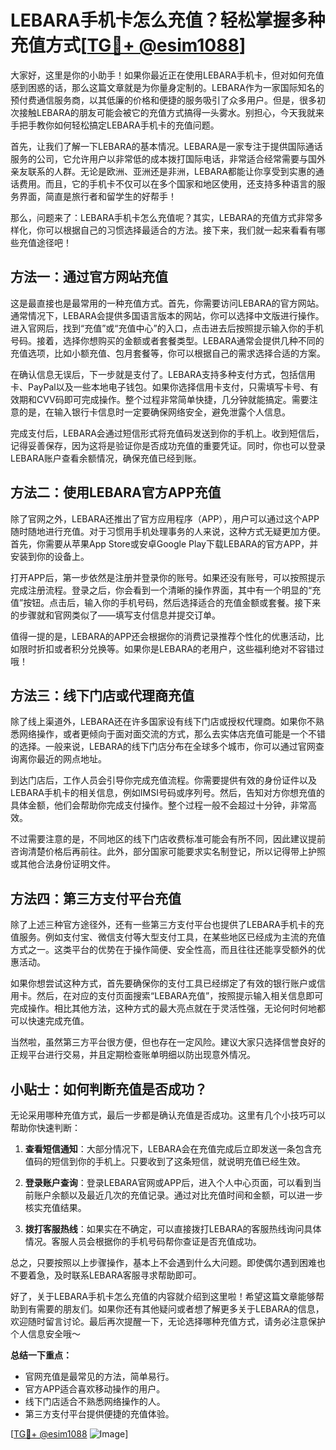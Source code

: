 # LEBARA手机卡怎么充值？轻松掌握多种充值方式[[TG💪+ @esim1088](https://t.me/s/esim1088)]

大家好，这里是你的小助手！如果你最近正在使用LEBARA手机卡，但对如何充值感到困惑的话，那么这篇文章就是为你量身定制的。LEBARA作为一家国际知名的预付费通信服务商，以其低廉的价格和便捷的服务吸引了众多用户。但是，很多初次接触LEBARA的朋友可能会被它的充值方式搞得一头雾水。别担心，今天我就来手把手教你如何轻松搞定LEBARA手机卡的充值问题。

首先，让我们了解一下LEBARA的基本情况。LEBARA是一家专注于提供国际通话服务的公司，它允许用户以非常低的成本拨打国际电话，非常适合经常需要与国外亲友联系的人群。无论是欧洲、亚洲还是非洲，LEBARA都能让你享受到实惠的通话费用。而且，它的手机卡不仅可以在多个国家和地区使用，还支持多种语言的服务界面，简直是旅行者和留学生的好帮手！

那么，问题来了：LEBARA手机卡怎么充值呢？其实，LEBARA的充值方式非常多样化，你可以根据自己的习惯选择最适合的方法。接下来，我们就一起来看看有哪些充值途径吧！

## 方法一：通过官方网站充值

这是最直接也是最常用的一种充值方式。首先，你需要访问LEBARA的官方网站。通常情况下，LEBARA会提供多国语言版本的网站，你可以选择中文版进行操作。进入官网后，找到“充值”或“充值中心”的入口，点击进去后按照提示输入你的手机号码。接着，选择你想购买的金额或者套餐类型。LEBARA通常会提供几种不同的充值选项，比如小额充值、包月套餐等，你可以根据自己的需求选择合适的方案。

在确认信息无误后，下一步就是支付了。LEBARA支持多种支付方式，包括信用卡、PayPal以及一些本地电子钱包。如果你选择信用卡支付，只需填写卡号、有效期和CVV码即可完成操作。整个过程非常简单快捷，几分钟就能搞定。需要注意的是，在输入银行卡信息时一定要确保网络安全，避免泄露个人信息。

完成支付后，LEBARA会通过短信形式将充值码发送到你的手机上。收到短信后，记得妥善保存，因为这将是验证你是否成功充值的重要凭证。同时，你也可以登录LEBARA账户查看余额情况，确保充值已经到账。

## 方法二：使用LEBARA官方APP充值

除了官网之外，LEBARA还推出了官方应用程序（APP），用户可以通过这个APP随时随地进行充值。对于习惯用手机处理事务的人来说，这种方式无疑更加方便。首先，你需要从苹果App Store或安卓Google Play下载LEBARA的官方APP，并安装到你的设备上。

打开APP后，第一步依然是注册并登录你的账号。如果还没有账号，可以按照提示完成注册流程。登录之后，你会看到一个清晰的操作界面，其中有一个明显的“充值”按钮。点击后，输入你的手机号码，然后选择适合的充值金额或套餐。接下来的步骤就和官网类似了——填写支付信息并提交订单。

值得一提的是，LEBARA的APP还会根据你的消费记录推荐个性化的优惠活动，比如限时折扣或者积分兑换等。如果你是LEBARA的老用户，这些福利绝对不容错过哦！

## 方法三：线下门店或代理商充值

除了线上渠道外，LEBARA还在许多国家设有线下门店或授权代理商。如果你不熟悉网络操作，或者更倾向于面对面交流的方式，那么去实体店充值可能是一个不错的选择。一般来说，LEBARA的线下门店分布在全球多个城市，你可以通过官网查询离你最近的网点地址。

到达门店后，工作人员会引导你完成充值流程。你需要提供有效的身份证件以及LEBARA手机卡的相关信息，例如IMSI号码或序列号。然后，告知对方你想充值的具体金额，他们会帮助你完成支付操作。整个过程一般不会超过十分钟，非常高效。

不过需要注意的是，不同地区的线下门店收费标准可能会有所不同，因此建议提前咨询清楚价格后再前往。此外，部分国家可能要求实名制登记，所以记得带上护照或其他合法身份证明文件。

## 方法四：第三方支付平台充值

除了上述三种官方途径外，还有一些第三方支付平台也提供了LEBARA手机卡的充值服务。例如支付宝、微信支付等大型支付工具，在某些地区已经成为主流的充值方式之一。这类平台的优势在于操作简便、安全性高，而且往往还能享受额外的优惠活动。

如果你想尝试这种方式，首先要确保你的支付工具已经绑定了有效的银行账户或信用卡。然后，在对应的支付页面搜索“LEBARA充值”，按照提示输入相关信息即可完成操作。相比其他方法，这种方式的最大亮点就在于灵活性强，无论何时何地都可以快速完成充值。

当然啦，虽然第三方平台很方便，但也存在一定风险。建议大家只选择信誉良好的正规平台进行交易，并且定期检查账单明细以防出现意外情况。

## 小贴士：如何判断充值是否成功？

无论采用哪种充值方式，最后一步都是确认充值是否成功。这里有几个小技巧可以帮助你快速判断：

1. **查看短信通知**：大部分情况下，LEBARA会在充值完成后立即发送一条包含充值码的短信到你的手机上。只要收到了这条短信，就说明充值已经生效。
   
2. **登录账户查询**：登录LEBARA官网或APP后，进入个人中心页面，可以看到当前账户余额以及最近几次的充值记录。通过对比充值时间和金额，可以进一步核实充值结果。

3. **拨打客服热线**：如果实在不确定，可以直接拨打LEBARA的客服热线询问具体情况。客服人员会根据你的手机号码帮你查证是否充值成功。

总之，只要按照以上步骤操作，基本上不会遇到什么大问题。即使偶尔遇到困难也不要着急，及时联系LEBARA客服寻求帮助即可。

好了，关于LEBARA手机卡怎么充值的内容就介绍到这里啦！希望这篇文章能够帮助到有需要的朋友们。如果你还有其他疑问或者想了解更多关于LEBARA的信息，欢迎随时留言讨论。最后再次提醒一下，无论选择哪种充值方式，请务必注意保护个人信息安全哦～

**总结一下重点：**
- 官网充值是最常见的方法，简单易行。
- 官方APP适合喜欢移动操作的用户。
- 线下门店适合不熟悉网络操作的人。
- 第三方支付平台提供便捷的充值体验。

[[TG💪+ @esim1088](https://t.me/s/esim1088) ![Image](https://i.postimg.cc/4NQfJmqS/Snipaste-2025-05-13-00-14-12.png)]